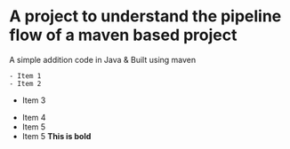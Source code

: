 # A project to understand the pipeline flow of a maven based project
A simple addition code in Java & Built using maven
```
- Item 1
- Item 2
```
- Item 3

* Item 4
* Item 5
* Item 5
**This is bold**
